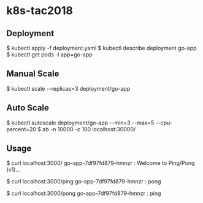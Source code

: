 # k8s-tac2018

## Deployment
$ kubectl apply -f deployment.yaml
$ kubectl describe deployment go-app
$ kubectl get pods -l app=go-app


## Manual Scale
$ kubectl scale --replicas=3 deployment/go-app

## Auto Scale
$ kubectl autoscale deployment/go-app --min=3 --max=5 --cpu-percent=20
$ ab -n 10000 -c 100 localhost:30000/

## Usage
$ curl localhost:3000/
go-app-7df97fd879-hmnzr : Welcome to Ping/Pong (v1)...

$ curl localhost:3000/ping
go-app-7df97fd879-hmnzr : pong

$ curl localhost:3000/pong
go-app-7df97fd879-hmnzr : ping